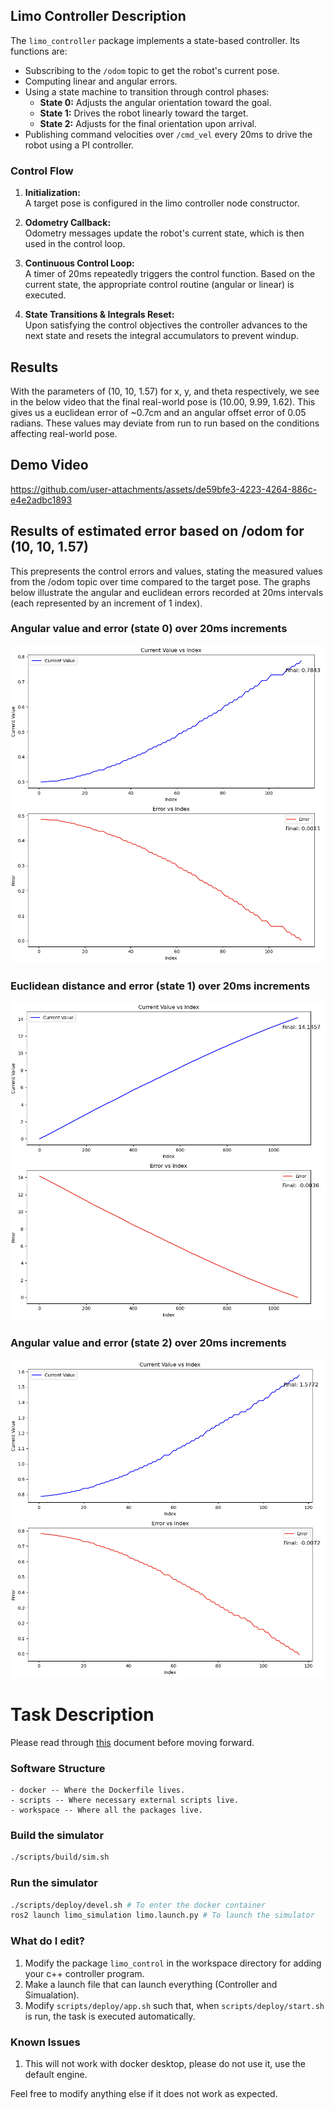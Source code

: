## Limo Controller Description

The `limo_controller` package implements a state-based controller. Its functions are:
- Subscribing to the `/odom` topic to get the robot's current pose.
- Computing linear and angular errors.
- Using a state machine to transition through control phases:
  - **State 0:** Adjusts the angular orientation toward the goal.
  - **State 1:** Drives the robot linearly toward the target.
  - **State 2:** Adjusts for the final orientation upon arrival.
- Publishing command velocities over `/cmd_vel` every 20ms to drive the robot using a PI controller.

### Control Flow

1. **Initialization:**  
   A target pose is configured in the limo controller node constructor.

2. **Odometry Callback:**  
   Odometry messages update the robot's current state, which is then used in the control loop.

3. **Continuous Control Loop:**  
   A timer of 20ms repeatedly triggers the control function. Based on the current state, the appropriate control routine (angular or linear) is executed.

4. **State Transitions & Integrals Reset:**  
   Upon satisfying the control objectives the controller advances to the next state and resets the integral accumulators to prevent windup.

## Results

With the parameters of (10, 10, 1.57) for x, y, and theta respectively, we see in the below video that the final real-world pose is (10.00, 9.99, 1.62). This gives us a euclidean error of ~0.7cm  and an angular offset error of 0.05 radians. These values may deviate from run to run based on the conditions affecting real-world pose.

## Demo Video

https://github.com/user-attachments/assets/de59bfe3-4223-4264-886c-e4e2adbc1893

## Results of estimated error based on /odom for (10, 10, 1.57)
This prepresents the control errors and values, stating the measured values from the /odom topic over time compared to the target pose. The graphs below illustrate the angular and euclidean errors recorded at 20ms intervals (each represented by an increment of 1 index).

### Angular value and error (state 0) over 20ms increments
![State 0 Graph](assets/angular1.png)

### Euclidean distance and error (state 1) over 20ms increments
![State 1 Graph](assets/euclidean.png)

### Angular value and error (state 2) over 20ms increments
![State 2 Graph](assets/angular2.png)
  
# Task Description

Please read through [this](https://www.overleaf.com/read/dmgrrcmpkbkq#211e69) document before moving forward.

### Software Structure
```
- docker -- Where the Dockerfile lives.
- scripts -- Where necessary external scripts live.
- workspace -- Where all the packages live.
```

### Build the simulator

```bash
./scripts/build/sim.sh
```

### Run the simulator

```bash
./scripts/deploy/devel.sh # To enter the docker container
ros2 launch limo_simulation limo.launch.py # To launch the simulator
```

### What do I edit?

1. Modify the package `limo_control` in the workspace directory for adding your c++ controller program.
2. Make a launch file that can launch everything (Controller and Simualation).
3. Modify `scripts/deploy/app.sh` such that, when `scripts/deploy/start.sh` is run, the task is executed automatically.

### Known Issues

1. This will not work with docker desktop, please do not use it, use the default engine.

Feel free to modify anything else if it does not work as expected.

